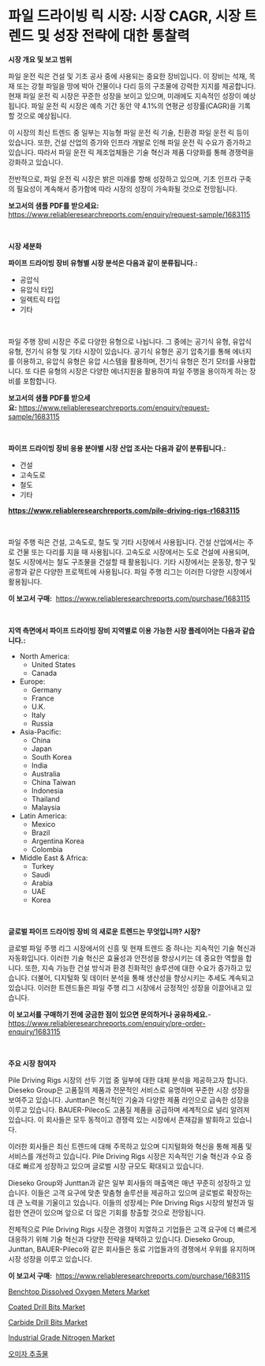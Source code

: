 <p><h1>파일 드라이빙 릭 시장: 시장 CAGR, 시장 트렌드 및 성장 전략에 대한 통찰력</h1></p><p><strong>시장 개요 및 보고 범위</strong></p>
<p><p>파일 운전 릭은 건설 및 기초 공사 중에 사용되는 중요한 장비입니다. 이 장비는 석재, 목재 또는 강철 파일을 땅에 박아 건물이나 다리 등의 구조물에 강력한 지지를 제공합니다. 현재 파일 운전 릭 시장은 꾸준한 성장을 보이고 있으며, 미래에도 지속적인 성장이 예상됩니다. 파일 운전 릭 시장은 예측 기간 동안 약 4.1%의 연평균 성장률(CAGR)을 기록할 것으로 예상됩니다.</p><p>이 시장의 최신 트렌드 중 일부는 지능형 파일 운전 릭 기술, 친환경 파일 운전 릭 등이 있습니다. 또한, 건설 산업의 증가와 인프라 개발로 인해 파일 운전 릭 수요가 증가하고 있습니다. 따라서 파일 운전 릭 제조업체들은 기술 혁신과 제품 다양화를 통해 경쟁력을 강화하고 있습니다.</p><p>전반적으로, 파일 운전 릭 시장은 밝은 미래를 향해 성장하고 있으며, 기초 인프라 구축의 필요성이 계속해서 증가함에 따라 시장의 성장이 가속화될 것으로 전망됩니다.</p></p>
<p><strong>보고서의 샘플 PDF를 받으세요:</strong> <a href="https://www.reliableresearchreports.com/enquiry/request-sample/1683115">https://www.reliableresearchreports.com/enquiry/request-sample/1683115</a></p>
<p>&nbsp;</p>
<p><strong>시장 세분화</strong></p>
<p><strong>파이프 드라이빙 장비 유형별 시장 분석은 다음과 같이 분류됩니다.:</strong></p>
<p><ul><li>공압식</li><li>유압식 타입</li><li>일렉트릭 타입</li><li>기타</li></ul></p>
<p>&nbsp;</p>
<p><p>파일 주행 장비 시장은 주로 다양한 유형으로 나뉩니다. 그 중에는 공기식 유형, 유압식 유형, 전기식 유형 및 기타 시장이 있습니다. 공기식 유형은 공기 압축기를 통해 에너지를 이용하고, 유압식 유형은 유압 시스템을 활용하며, 전기식 유형은 전기 모터를 사용합니다. 또 다른 유형의 시장은 다양한 에너지원을 활용하여 파일 주행을 용이하게 하는 장비를 포함합니다.</p></p>
<p><strong>보고서의 샘플 PDF를 받으세요:</strong>&nbsp;<a href="https://www.reliableresearchreports.com/enquiry/request-sample/1683115">https://www.reliableresearchreports.com/enquiry/request-sample/1683115</a></p>
<p>&nbsp;</p>
<p><strong> 파이프 드라이빙 장비 응용 분야별 시장 산업 조사는 다음과 같이 분류됩니다.:</strong></p>
<p><ul><li>건설</li><li>고속도로</li><li>철도</li><li>기타</li></ul></p>
<p><strong><a href="https://www.reliableresearchreports.com/pile-driving-rigs-r1683115">https://www.reliableresearchreports.com/pile-driving-rigs-r1683115</a></strong></p>
<p>&nbsp;</p>
<p><p>파일 주행 릭은 건설, 고속도로, 철도 및 기타 시장에서 사용됩니다. 건설 산업에서는 주로 건물 또는 다리를 지을 때 사용됩니다. 고속도로 시장에서는 도로 건설에 사용되며, 철도 시장에서는 철도 구조물을 건설할 때 활용됩니다. 기타 시장에서는 운동장, 항구 및 공항과 같은 다양한 프로젝트에 사용됩니다. 파일 주행 리그는 이러한 다양한 시장에서 활용됩니다.</p></p>
<p><strong>이 보고서 구매:</strong>&nbsp; <a href="https://www.reliableresearchreports.com/purchase/1683115">https://www.reliableresearchreports.com/purchase/1683115</a></p>
<p>&nbsp;</p>
<p><strong>지역 측면에서 파이프 드라이빙 장비 지역별로 이용 가능한 시장 플레이어는 다음과 같습니다.:</strong></p>
<p><ul>
    <li>
        North America:
        <ul>
            <li>United States</li>
            <li>Canada</li>
        </ul>
    </li>
    <li>
        Europe:
        <ul>
            <li>Germany</li>
            <li>France</li>
            <li>U.K.</li>
            <li>Italy</li>
            <li>Russia</li>
        </ul>
    </li>
    <li>
        Asia-Pacific:
        <ul>
            <li>China</li>
            <li>Japan</li>
            <li>South Korea</li>
            <li>India</li>
            <li>Australia</li>
            <li>China Taiwan</li>
            <li>Indonesia</li>
            <li>Thailand</li>
            <li>Malaysia</li>
        </ul>
    </li>
    <li>
        Latin America:
        <ul>
            <li>Mexico</li>
            <li>Brazil</li>
            <li>Argentina Korea</li>
            <li>Colombia</li>
        </ul>
    </li>
    <li>
        Middle East & Africa:
        <ul>
            <li>Turkey</li>
            <li>Saudi</li>
            <li>Arabia</li>
            <li>UAE</li>
            <li>Korea</li>
        </ul>
    </li>
    </ul></p>
<p>&nbsp;</p>
<p><strong>글로벌 파이프 드라이빙 장비 의 새로운 트렌드는 무엇입니까? 시장?</strong></p>
<p><p>글로벌 파일 주행 리그 시장에서의 신흥 및 현재 트렌드 중 하나는 지속적인 기술 혁신과 자동화입니다. 이러한 기술 혁신은 효율성과 안전성을 향상시키는 데 중요한 역할을 합니다. 또한, 지속 가능한 건설 방식과 환경 친화적인 솔루션에 대한 수요가 증가하고 있습니다. 더불어, 디지털화 및 데이터 분석을 통해 생산성을 향상시키는 추세도 계속되고 있습니다. 이러한 트렌드들은 파일 주행 리그 시장에서 긍정적인 성장을 이끌어내고 있습니다.</p></p>
<p><strong>이 보고서를 구매하기 전에 궁금한 점이 있으면 문의하거나 공유하세요.</strong>- <a href="https://www.reliableresearchreports.com/enquiry/pre-order-enquiry/1683115">https://www.reliableresearchreports.com/enquiry/pre-order-enquiry/1683115</a></p>
<p>&nbsp;</p>
<p><strong>주요 시장 참여자</strong></p>
<p><p>Pile Driving Rigs 시장의 선두 기업 중 일부에 대한 대체 분석을 제공하고자 합니다. Dieseko Group은 고품질의 제품과 전문적인 서비스로 유명하며 꾸준한 시장 성장을 보여주고 있습니다. Junttan은 혁신적인 기술과 다양한 제품 라인으로 급속한 성장을 이루고 있습니다. BAUER-Pileco도 고품질 제품을 공급하며 세계적으로 널리 알려져 있습니다. 이 회사들은 모두 동적이고 경쟁력 있는 시장에서 존재감을 발휘하고 있습니다.</p><p>이러한 회사들은 최신 트렌드에 대해 주목하고 있으며 디지털화와 혁신을 통해 제품 및 서비스를 개선하고 있습니다. Pile Driving Rigs 시장은 지속적인 기술 혁신과 수요 증대로 빠르게 성장하고 있으며 글로벌 시장 규모도 확대되고 있습니다.</p><p>Dieseko Group와 Junttan과 같은 일부 회사들의 매출액은 매년 꾸준히 성장하고 있습니다. 이들은 고객 요구에 맞춘 맞춤형 솔루션을 제공하고 있으며 글로벌로 확장하는 데 큰 노력을 기울이고 있습니다. 이들의 성장세는 Pile Driving Rigs 시장의 발전과 밀접한 연관이 있으며 앞으로 더 많은 기회를 창출할 것으로 전망됩니다.</p><p>전체적으로 Pile Driving Rigs 시장은 경쟁이 치열하고 기업들은 고객 요구에 더 빠르게 대응하기 위해 기술 혁신과 다양한 전략을 채택하고 있습니다. Dieseko Group, Junttan, BAUER-Pileco와 같은 회사들은 동료 기업들과의 경쟁에서 우위를 유지하며 시장 성장을 이루고 있습니다.</p></p>
<p><strong>이 보고서 구매:</strong>&nbsp;&nbsp;<a href="https://www.reliableresearchreports.com/purchase/1683115">https://www.reliableresearchreports.com/purchase/1683115</a></p>
<p><p><a href="https://github.com/luckyshygirl/Market-Research-Report-List-4/blob/main/benchtop-dissolved-oxygen-meters-market.md">Benchtop Dissolved Oxygen Meters Market</a></p><p><a href="https://view.publitas.com/reportprime-1/coated-drill-bits-market-size-and-market-trends-complete-industry-overview-2024-to-2031/">Coated Drill Bits Market</a></p><p><a href="https://view.publitas.com/reportprime-1/carbide-drill-bits-market-outlook-industry-overview-and-forecast-2024-to-2031/">Carbide Drill Bits Market</a></p><p><a href="https://unruly-ladybug-44b.notion.site/Industrial-Grade-Nitrogen-Market-The-Key-To-Successful-Business-Strategy-Forecast-Till-2031-9515c533e4ac495d892154f222a142e1">Industrial Grade Nitrogen Market</a></p><p><a href="https://medium.com/@raisin7568/%EC%82%AC%EC%B2%A0%EB%82%98%EB%AC%B4-%EC%B6%94%EC%B6%9C%EB%AC%BC-%EC%8B%9C%EC%9E%A5-%EA%B7%9C%EB%AA%A8-cagr-%ED%8A%B8%EB%A0%8C%EB%93%9C-2024-2030-04d357e3207e">오미자 추출물</a></p></p>